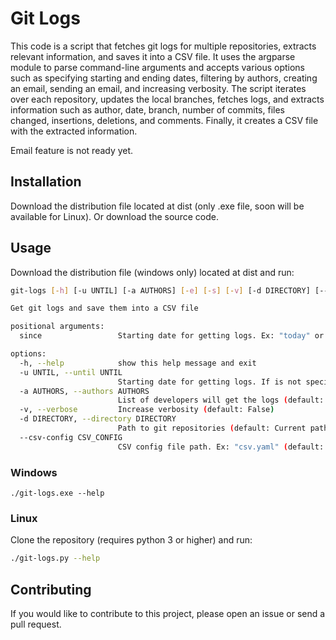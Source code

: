 
# Git Logs

This code is a script that fetches git logs for multiple repositories, extracts relevant information, and saves it into a CSV file. It uses the argparse module to parse command-line arguments and accepts various options such as specifying starting and ending dates, filtering by authors, creating an email, sending an email, and increasing verbosity. The script iterates over each repository, updates the local branches, fetches logs, and extracts information such as author, date, branch, number of commits, files changed, insertions, deletions, and comments. Finally, it creates a CSV file with the extracted information.

Email feature is not ready yet.

## Installation

Download the distribution file located at dist (only .exe file, soon will be available for Linux). Or download the source code.

## Usage
Download the distribution file (windows only) located at dist and run:

```bash
git-logs [-h] [-u UNTIL] [-a AUTHORS] [-e] [-s] [-v] [-d DIRECTORY] [--csv-config CSV_CONFIG] since

Get git logs and save them into a CSV file

positional arguments:
  since                 Starting date for getting logs. Ex: "today" or "yesterday" or "April 20, 2023" or "2023-08-01"

options:
  -h, --help            show this help message and exit
  -u UNTIL, --until UNTIL
                        Starting date for getting logs. If is not specified, "today" will be used (default: None)
  -a AUTHORS, --authors AUTHORS
                        List of developers will get the logs (default: None)
  -v, --verbose         Increase verbosity (default: False)
  -d DIRECTORY, --directory DIRECTORY
                        Path to git repositories (default: Current path)
  --csv-config CSV_CONFIG
                        CSV config file path. Ex: "csv.yaml" (default: if not specified, "csv.yaml" will be created and used)
```

### Windows
```./git-logs.exe --help```

### Linux

Clone the repository (requires python 3 or higher) and run:

```bash
./git-logs.py --help
```

## Contributing

If you would like to contribute to this project, please open an issue or send a pull request.
